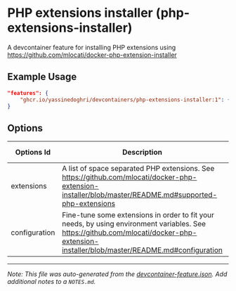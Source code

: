 
# PHP extensions installer (php-extensions-installer)

A devcontainer feature for installing PHP extensions using https://github.com/mlocati/docker-php-extension-installer

## Example Usage

```json
"features": {
    "ghcr.io/yassinedoghri/devcontainers/php-extensions-installer:1": {}
}
```

## Options

| Options Id | Description | Type | Default Value |
|-----|-----|-----|-----|
| extensions | A list of space separated PHP extensions. See https://github.com/mlocati/docker-php-extension-installer/blob/master/README.md#supported-php-extensions | string | - |
| configuration | Fine-tune some extensions in order to fit your needs, by using environment variables. See https://github.com/mlocati/docker-php-extension-installer/blob/master/README.md#configuration | string | - |



---

_Note: This file was auto-generated from the [devcontainer-feature.json](https://github.com/yassinedoghri/devcontainers/blob/main/features/php-extensions-installer/devcontainer-feature.json).  Add additional notes to a `NOTES.md`._
